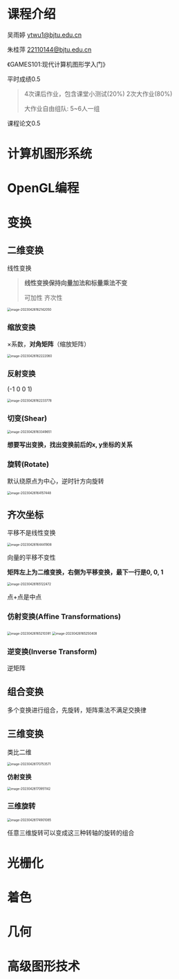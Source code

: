 # 课程介绍

吴雨婷
ytwu1@bjtu.edu.cn

朱桂萍
22110144@bjtu.edu.cn

《GAMES101:现代计算机图形学入门》

平时成绩0.5

> 4次课后作业，包含课堂小测试(20%)
> 2次大作业(80%)
>
> 大作业自由组队: 5~6人一组

课程论文0.5

# 计算机图形系统



# OpenGL编程



# 变换

## 二维变换

线性变换

> **线性变换保持向量加法和标量乘法不变**
>
> 可加性
> 齐次性

<img src="计算机图形学笔记.assets/image-20230426162142050.png" alt="image-20230426162142050" style="zoom:50%;" />

### 缩放变换

×系数，**对角矩阵**（缩放矩阵）

<img src="计算机图形学笔记.assets/image-20230426162222060.png" alt="image-20230426162222060" style="zoom:50%;" />

### 反射变换

(-1 0
   0 1)

<img src="计算机图形学笔记.assets/image-20230426162233778.png" alt="image-20230426162233778" style="zoom:50%;" />

### 切变(Shear)

<img src="计算机图形学笔记.assets/image-20230426163349651.png" alt="image-20230426163349651" style="zoom:50%;" />

**想要写出变换，找出变换前后的x, y坐标的关系**

### 旋转(Rotate)

默认绕原点为中心，逆时针方向旋转

<img src="计算机图形学笔记.assets/image-20230426164157448.png" alt="image-20230426164157448" style="zoom:50%;" />

## 齐次坐标

平移不是线性变换

<img src="计算机图形学笔记.assets/image-20230426164441908.png" alt="image-20230426164441908" style="zoom:50%;" />

向量的平移不变性

**矩阵左上为二维变换，右侧为平移变换，最下一行是0, 0, 1**

<img src="计算机图形学笔记.assets/image-20230426165122472.png" alt="image-20230426165122472" style="zoom:50%;" />

点+点是中点

### 仿射变换(Affine Transformations)

<img src="计算机图形学笔记.assets/image-20230426165210391.png" alt="image-20230426165210391" style="zoom:50%;" />

<img src="计算机图形学笔记.assets/image-20230426165250408.png" alt="image-20230426165250408" style="zoom:50%;" />

### 逆变换(Inverse Transform)

逆矩阵

## 组合变换

多个变换进行组合，先旋转，矩阵乘法不满足交换律

## 三维变换

类比二维

<img src="计算机图形学笔记.assets/image-20230426170753571.png" alt="image-20230426170753571" style="zoom:50%;" />

**仿射变换**

<img src="计算机图形学笔记.assets/image-20230426170951142.png" alt="image-20230426170951142" style="zoom:50%;" />

### 三维旋转

 <img src="计算机图形学笔记.assets/image-20230426174901085.png" alt="image-20230426174901085" style="zoom:50%;" />

任意三维旋转可以变成这三种转轴的旋转的组合

# 光栅化



# 着色



# 几何



# 高级图形技术